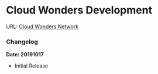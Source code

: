 # Cloud Wonders Development

URL: [Cloud Wonders Network](http://www.cloudwonders.net)

### Changelog

**Date: 20191017**
- Initial Release